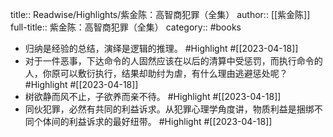 title:: Readwise/Highlights/紫金陈：高智商犯罪（全集）
author:: [[紫金陈]]
full-title:: 紫金陈：高智商犯罪（全集）
category:: #books
- 归纳是经验的总结，演绎是逻辑的推理。 #Highlight #[[2023-04-18]]
- 对于一件恶事，下达命令的人固然应该在以后的清算中受惩罚，而执行命令的人，你原可以敷衍执行，结果却助纣为虐，有什么理由逃避惩处呢？ #Highlight #[[2023-04-18]]
- 树欲静而风不止，子欲养而亲不待。 #Highlight #[[2023-04-18]]
- 同伙犯罪，必然有共同的利益诉求。从犯罪心理学角度讲，物质利益是捆绑不同个体间的利益诉求的最好纽带。 #Highlight #[[2023-04-18]]